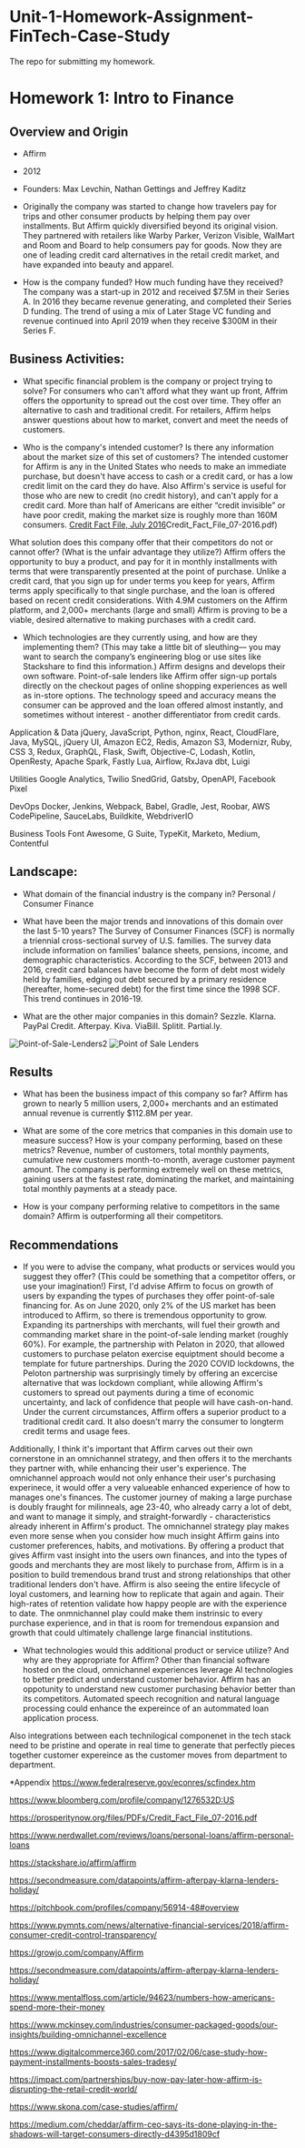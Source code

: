 # Unit-1-Homework-Assignment-FinTech-Case-Study
The repo for submitting my homework.

# Homework 1: Intro to Finance
 
## Overview and Origin
 
* Affirm
 
* 2012
 
* Founders: Max Levchin, Nathan Gettings and Jeffrey Kaditz
 
* Originally the company was started to change how travelers pay for trips and other consumer products by helping them pay over installments. But Affirm quickly diversified beyond its original vision. They partnered with retailers like Warby Parker, Verizon Visible, WalMart and Room and Board to help consumers pay for goods. Now they are one of leading credit card alternatives in the retail credit market, and have expanded into beauty and apparel.
 
* How is the company funded? How much funding have they received?
The company was a start-up in 2012 and received $7.5M in their Series A. In 2016 they became revenue generating, and completed their Series D funding. The trend of using a mix of Later Stage VC funding and revenue continued into April 2019 when they receive $300M in their Series F.
 
## Business Activities:
 
* What specific financial problem is the company or project trying to solve?
For consumers who can't afford what they want up front, Affrim offers the opportunity to spread out the cost over time. They offer an alternative to cash and traditional credit. For retailers, Affirm helps answer questions about how to market, convert and meet the needs of customers.
 
* Who is the company's intended customer?  Is there any information about the market size of this set of customers?
The intended customer for Affirm is any in the United States who needs to make an immediate purchase, but doesn't have access to cash or a credit card, or has a low credit limit on the card they do have. Also Affirm's service is useful for those who are new to credit (no credit history), and can't apply for a credit card. More than half of Americans are either “credit invisible” or have poor credit, making the market size is roughly more than 160M consumers. [Credit Fact File, July 2016](https://prosperitynow.org/files/PDFs/)Credit_Fact_File_07-2016.pdf)


What solution does this company offer that their competitors do not or cannot offer? (What is the unfair advantage they utilize?) Affirm offers the opportunity to buy a product, and pay for it in monthly installments with terms that were transparently presented at the point of purchase. Unlike a credit card, that you sign up for under terms you keep for years, Affirm terms apply specifically to that single purchase, and the loan is offered based on recent credit considerations. With 4.9M customers on the Affirm platform, and 2,000+ merchants (large and small) Affirm is proving to be a viable, desired alternative to making purchases with a credit card.
 
* Which technologies are they currently using, and how are they implementing them? (This may take a little bit of sleuthing–– you may want to search the company’s engineering blog or use sites like Stackshare to find this information.)
Affirm designs and develops their own software. Point-of-sale lenders like Affirm offer sign-up portals directly on the checkout pages of online shopping experiences as well as in-store options. The technology speed and accuracy means the consumer can be approved and the loan offered almost instantly, and sometimes without interest - another differentiator from credit cards. 

Application & Data
jQuery, JavaScript, Python, nginx, React, CloudFlare, Java, MySQL, jQuery UI, Amazon EC2, Redis, Amazon S3, Modernizr, Ruby, CSS 3, Redux, GraphQL, Flask, Swift, Objective-C, Lodash, Kotlin, OpenResty, Apache Spark, Fastly Lua, Airflow, RxJava dbt, Luigi

Utilities
Google Analytics, Twilio SnedGrid, Gatsby, OpenAPI, Facebook Pixel

DevOps
Docker, Jenkins, Webpack, Babel, Gradle, Jest, Roobar, AWS CodePipeline, SauceLabs, Buildkite, WebdriverIO

Business Tools
Font Awesome, G Suite, TypeKit, Marketo, Medium, Contentful

 
## Landscape:
 
* What domain of the financial industry is the company in?
Personal / Consumer Finance
 
* What have been the major trends and innovations of this domain over the last 5-10 years?
The Survey of Consumer Finances (SCF) is normally a triennial cross-sectional survey of U.S. families. The survey data include information on families’ balance sheets, pensions, income, and demographic characteristics. According to the SCF, between 2013 and 2016, credit card balances have become the form of debt most widely held by families, edging out debt secured by a primary residence (hereafter, home-secured debt) for the first time since the 1998 SCF. This trend continues in 2016-19.

 
* What are the other major companies in this domain?
Sezzle.
Klarna.
PayPal Credit.
Afterpay.
Kiva.
ViaBill.
Splitit.
Partial.ly.

![Point-of-Sale-Lenders2](https://secondmeasure.com/wp-content/uploads/2019/12/Point-of-Sale-lenders-_chart2-1024x571.png)
![Point of Sale Lenders](https://secondmeasure.com/wp-content/uploads/2019/12/Point-of-Sale-lenders-_chart3-1024x572.png)

 
## Results
 
* What has been the business impact of this company so far?
Affirm has grown to nearly 5 million users, 2,000+ merchants and an estimated annual revenue is currently $112.8M per year.
 
* What are some of the core metrics that companies in this domain use to measure success? How is your company performing, based on these metrics?
Revenue, number of customers, total monthly payments, cumulative new customers month-to-month, average customer payment amount. The company is performing extremely well on these metrics, gaining users at the fastest rate, dominating the market, and maintaining total monthly payments at a steady pace.

* How is your company performing relative to competitors in the same domain?
Affirm is outperforming all their competitors.
 
## Recommendations
 
* If you were to advise the company, what products or services would you suggest they offer? (This could be something that a competitor offers, or use your imagination!)
First, I'd advise Affirm to focus on growth of users by expanding the types of purchases they offer point-of-sale financing for.  As on June 2020, only 2% of the US market has been introduced to Affirm, so there is tremendous opportunity to grow. Expanding its partnerships with merchants, will fuel their growth and commanding market share in the point-of-sale lending market (roughly 60%). For example, the partnership with Pelaton in 2020, that allowed customers to purchase pelaton exercise equiptment should become a template for future partnerships. During the 2020 COVID lockdowns, the Peloton partnership was surprisingly timely by offering an excercise alternative that was lockdown compliant, while allowing Affirm's customers to spread out payments during a time of economic uncertainty, and lack of confidence that people will have cash-on-hand. Under the current circumstances, Affirm offers a superior product to a traditional credit card. It also doesn't marry the consumer to longterm credit terms and usage fees.

Additionally, I think it's important that Affirm carves out their own cornerstone in an omnichannel strategy, and then offers it to the merchants they partner with, while enhancing their user's experience. The omnichannel approach would not only enhance their user's purchasing experinece, it would offer a very valueable enhanced experience of how to manages one's finances. The customer journey of making a large purchase is doubly fraught for milinneals, age 23-40, who already carry a lot of debt, and want to manage it simply, and straight-forwardly - characteristics already inherent in Affirm's product. The omnichannel strategy play makes even more sense when you consider how much insight Affirm gains into customer preferences, habits, and motivations. By offering a product that gives Affirm vast insight into the users own finances, and into the types of goods and merchants they are most likely to purchase from, Affirm is in a position to build tremendous brand trust and strong relationships that other traditional lenders don't have. Affirm is also seeing the entire lifecycle of loyal customers, and learning how to replicate that again and again. Their high-rates of retention validate how happy people are with the experience to date. The onmnichannel play could make them instrinsic to every purchase experience, and in that is room for tremendous expansion and growth that could ultimately challenge large financial institutions.

* What technologies would this additional product or service utilize? And why are they appropriate for Affirm?
Other than financial software hosted on the cloud, omnichannel experiences leverage AI technologies to better predict and understand customer behavior. Affirm has an oppotunity to understand new customer purchasing behavior better than its competitors. Automated speech recognition and natural language processing could enhance the expereince of an autommated loan application process.

Also integrations between each technilogical componenet in the tech stack need to be pristine and operate in real time to generate that perfectly pieces together customer expereince as the customer moves from department to department.


*Appendix
https://www.federalreserve.gov/econres/scfindex.htm

https://www.bloomberg.com/profile/company/1276532D:US

https://prosperitynow.org/files/PDFs/Credit_Fact_File_07-2016.pdf

https://www.nerdwallet.com/reviews/loans/personal-loans/affirm-personal-loans

https://stackshare.io/affirm/affirm

https://secondmeasure.com/datapoints/affirm-afterpay-klarna-lenders-holiday/

https://pitchbook.com/profiles/company/56914-48#overview

https://www.pymnts.com/news/alternative-financial-services/2018/affirm-consumer-credit-control-transparency/

https://growjo.com/company/Affirm

https://secondmeasure.com/datapoints/affirm-afterpay-klarna-lenders-holiday/

https://www.mentalfloss.com/article/94623/numbers-how-americans-spend-more-their-money

https://www.mckinsey.com/industries/consumer-packaged-goods/our-insights/building-omnichannel-excellence

https://www.digitalcommerce360.com/2017/02/06/case-study-how-payment-installments-boosts-sales-tradesy/

https://impact.com/partnerships/buy-now-pay-later-how-affirm-is-disrupting-the-retail-credit-world/

https://www.skona.com/case-studies/affirm/

https://medium.com/cheddar/affirm-ceo-says-its-done-playing-in-the-shadows-will-target-consumers-directly-d4395d1809cf